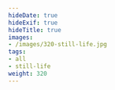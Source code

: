 ```yaml
---
hideDate: true
hideExif: true
hideTitle: true
images:
- /images/320-still-life.jpg
tags:
- all
- still-life
weight: 320
---
```

